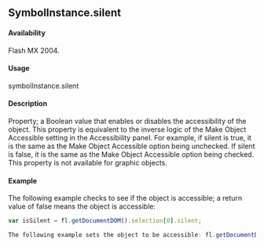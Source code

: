 ## SymbolInstance.silent

#### Availability

Flash MX 2004.

#### Usage

symbolInstance.silent

#### Description

Property; a Boolean value that enables or disables the accessibility of the object. This property is equivalent to the inverse logic of the Make Object Accessible setting in the Accessibility panel. For example, if silent is true, it is the same as the Make Object Accessible option being unchecked. If silent is false, it is the same as the Make Object Accessible option being checked.
This property is not available for graphic objects.

#### Example

The following example checks to see if the object is accessible; a return value of false means the object is accessible:

```javascript
var isSilent = fl.getDocumentDOM().selection[0].silent; 

The following example sets the object to be accessible: fl.getDocumentDOM().selection[0].silent = false;

```
